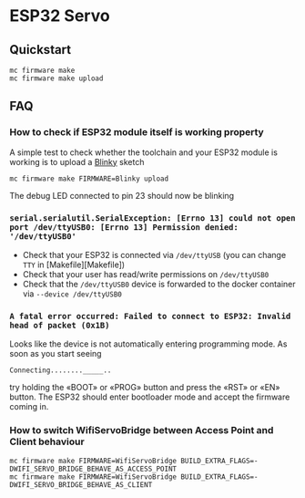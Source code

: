 # ESP32 Servo


## Quickstart

```
mc firmware make 
mc firmware make upload
```


## FAQ


### How to check if ESP32 module itself is working property

A simple test to check whether the toolchain and your ESP32 module is working is
to upload a [Blinky][Blinky] sketch

```
mc firmware make FIRMWARE=Blinky upload
```

The debug LED connected to pin 23 should now be blinking

[Blinky]: https://github.com/ooxi/wifi-servo-bridge/blob/main/firmware/Blinky/Blinky.ino


### `serial.serialutil.SerialException: [Errno 13] could not open port /dev/ttyUSB0: [Errno 13] Permission denied: '/dev/ttyUSB0'`

* Check that your ESP32 is connected via `/dev/ttyUSB` (you can change `TTY` in [Makefile][Makefile])
* Check that your user has read/write permissions on `/dev/ttyUSB0`
* Check that the `/dev/ttyUSB0` device is forwarded to the docker container via `--device /dev/ttyUSB0`


### `A fatal error occurred: Failed to connect to ESP32: Invalid head of packet (0x1B)`

Looks like the device is not automatically entering programming mode. As soon as
you start seeing

```
Connecting........_____..
```

try holding the «BOOT» or «PROG» button and press the «RST» or «EN» button. The
ESP32 should enter bootloader mode and accept the firmware coming in.


### How to switch WifiServoBridge between Access Point and Client behaviour

```
mc firmware make FIRMWARE=WifiServoBridge BUILD_EXTRA_FLAGS=-DWIFI_SERVO_BRIDGE_BEHAVE_AS_ACCESS_POINT
mc firmware make FIRMWARE=WifiServoBridge BUILD_EXTRA_FLAGS=-DWIFI_SERVO_BRIDGE_BEHAVE_AS_CLIENT
```

